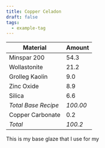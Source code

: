 ```yaml
---
title: Copper Celadon
draft: false
tags:
  - example-tag
---
```


| Material            | Amount   |
| ------------------- | -------- |
| Minspar 200         | 54.3     |
| Wollastonite        | 21.2     |
| Grolleg Kaolin      | 9.0      |
| Zinc Oxide          | 8.9      |
| Silica              | 6.6      |
| *Total Base Recipe* | *100.00* |
| Copper Carbonate    | 0.2      |
| *Total*             | *100.2*  |


This is my base glaze that I use for my 